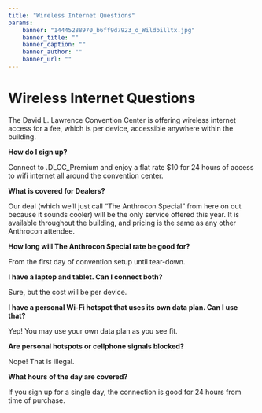 ```yaml
---
title: "Wireless Internet Questions"
params:
    banner: "14445288970_b6ff9d7923_o_Wildbilltx.jpg"
    banner_title: ""
    banner_caption: ""
    banner_author: ""
    banner_url: ""
---
```


# Wireless Internet Questions

The David L. Lawrence Convention Center is offering wireless internet access for a fee, which is per device, accessible anywhere within the building.

**How do I sign up?**

Connect to .DLCC_Premium and enjoy a flat rate $10 for 24 hours of access to wifi internet all around the convention center.

**What is covered for Dealers?**

Our deal (which we’ll just call “The Anthrocon Special” from here on out because it sounds cooler) will be the only service offered this year. It is available throughout the building, and pricing is the same as any other Anthrocon attendee.

**How long will The Anthrocon Special rate be good for?**

From the first day of convention setup until tear-down.

**I have a laptop and tablet. Can I connect both?**

Sure, but the cost will be per device.

**I have a personal Wi-Fi hotspot that uses its own data plan. Can I use that?**

Yep! You may use your own data plan as you see fit.

**Are personal hotspots or cellphone signals blocked?**

Nope! That is illegal.

**What hours of the day are covered?**

If you sign up for a single day, the connection is good for 24 hours from time of purchase.

